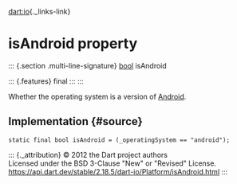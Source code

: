 [dart:io](../../dart-io/dart-io-library){._links-link}

isAndroid property
==================

::: {.section .multi-line-signature}
[bool](../../dart-core/bool-class) isAndroid

::: {.features}
final
:::
:::

Whether the operating system is a version of
[Android](https://en.wikipedia.org/wiki/Android_%28operating_system%29).

Implementation {#source}
--------------

``` {.language-dart data-language="dart"}
static final bool isAndroid = (_operatingSystem == "android");
```

::: {._attribution}
© 2012 the Dart project authors\
Licensed under the BSD 3-Clause \"New\" or \"Revised\" License.\
<https://api.dart.dev/stable/2.18.5/dart-io/Platform/isAndroid.html>
:::
